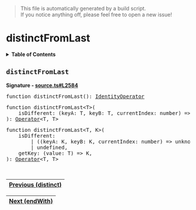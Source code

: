 > This file is automatically generated by a build script.<br>If you notice anything off, please feel free to open a new issue!

# distinctFromLast

<details><summary><b>Table of Contents</b></summary>

1. [<code>distinctFromLast</code>](#distinctFromLast)</details>

## <a name="distinctFromLast"></a><code>distinctFromLast</code>

<b>Signature - [source.ts#L2584](..\/..\/packages\/core\/src\/source.ts#L2584)</b>

<pre>function distinctFromLast(): <a href="001-IdentityOperator.md#IdentityOperator">IdentityOperator</a></pre>

<pre>function distinctFromLast&lt;T&gt;(<br>    isDifferent: (keyA: T, keyB: T, currentIndex: number) =&gt; unknown,<br>): <a href="000-Operator.md#Operator">Operator</a>&lt;T, T&gt;</pre>

<pre>function distinctFromLast&lt;T, K&gt;(<br>    isDifferent:<br>        | ((keyA: K, keyB: K, currentIndex: number) =&gt; unknown)<br>        | undefined,<br>    getKey: (value: T) =&gt; K,<br>): <a href="000-Operator.md#Operator">Operator</a>&lt;T, T&gt;</pre><br>

| [Previous \(distinct\)](021-distinct.md#readme) |
| --- |

<div align="right">

| [Next \(endWith\)](023-endWith.md#readme) |
| --- |
</div>
